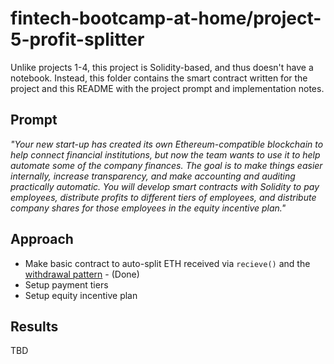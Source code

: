 # fintech-bootcamp-at-home/project-5-profit-splitter
Unlike projects 1-4, this project is Solidity-based, and thus doesn't have a notebook. Instead, this folder contains the smart contract written for the project and this README with the project prompt and implementation notes.

## Prompt
*"Your new start-up has created its own Ethereum-compatible blockchain to help connect financial institutions, but now the team wants to use it to help automate some of the company finances. The goal is to make things easier internally, increase transparency, and make accounting and auditing practically automatic. You will develop smart contracts with Solidity to pay employees, distribute profits to different tiers of employees, and distribute company shares for those employees in the equity incentive plan."*

## Approach
- Make basic contract to auto-split ETH received via `recieve()` and the [withdrawal pattern](https://docs.soliditylang.org/en/latest/common-patterns.html#withdrawal-from-contracts) - (Done)
- Setup payment tiers
- Setup equity incentive plan

## Results
TBD